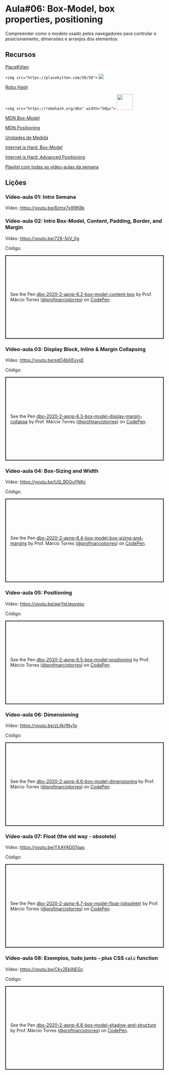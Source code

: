 # Aula#06: Box-Model, box properties, positioning

Compreender como o modelo usado pelos navegadores para controlar o posicionamento, dimensões e arranjos dos elementos.

## Recursos

[PlaceKitten](https://placekitten.com/)

`<img src="https://placekitten.com/50/50">` <img src="https://placekitten.com/50/50">

[Robo Hash](https://robohash.org/)

`<img src="https://robohash.org/dbo" width="50px">` <img src="https://robohash.org/dbo" width="50px">

[MDN Box-Model](https://developer.mozilla.org/pt-BR/docs/Web/CSS/box_model)

[MDN Positioning](https://developer.mozilla.org/pt-BR/docs/Learn/CSS/CSS_layout/Positioning)

[Unidades de Medida](https://www.w3.org/Style/Examples/007/units.pt_BR.html)

[Internet is Hard: Box-Model](https://www.internetingishard.com/html-and-css/css-box-model/)

[Internet is Hard: Advanced Positioning](https://www.internetingishard.com/html-and-css/advanced-positioning/)

[Playlist com todas as vídeo-aulas da semana](https://www.youtube.com/playlist?list=PLLkaWLH9A_QU-CWPgqu_Fq4W1hAZhwO4u)

## Lições

### Vídeo-aula 01: Intro Semana

Vídeo: <https://youtu.be/8zmx7x99KBk>

### Vídeo-aula 02: Intro Box-Model, Content, Padding, Border, and Margin

Vídeo: <https://youtu.be/7Z6-5jiV_0g>

Código:

<p class="codepen" data-height="265" data-theme-id="dark" data-default-tab="html,result" data-user="profmarciotorres" data-slug-hash="JjKgBPx" data-preview="true" style="height: 265px; box-sizing: border-box; display: flex; align-items: center; justify-content: center; border: 2px solid; margin: 1em 0; padding: 1em;" data-pen-title="dbo-2020-2-apnp-6.2-box-model-content-box">
  <span>See the Pen <a href="https://codepen.io/profmarciotorres/pen/JjKgBPx">
  dbo-2020-2-apnp-6.2-box-model-content-box</a> by Prof. Márcio Torres (<a href="https://codepen.io/profmarciotorres">@profmarciotorres</a>)
  on <a href="https://codepen.io">CodePen</a>.</span>
</p>

### Vídeo-aula 03: Display Block, Inline & Margin Collapsing

Vídeo: <https://youtu.be/sdO4bXExysE>

Código:

<p class="codepen" data-height="265" data-theme-id="dark" data-default-tab="css,result" data-user="profmarciotorres" data-slug-hash="oNLKPzB" data-preview="true" style="height: 265px; box-sizing: border-box; display: flex; align-items: center; justify-content: center; border: 2px solid; margin: 1em 0; padding: 1em;" data-pen-title="dbo-2020-2-apnp-6.3-box-model-display-margin-collapse">
  <span>See the Pen <a href="https://codepen.io/profmarciotorres/pen/oNLKPzB">
  dbo-2020-2-apnp-6.3-box-model-display-margin-collapse</a> by Prof. Márcio Torres (<a href="https://codepen.io/profmarciotorres">@profmarciotorres</a>)
  on <a href="https://codepen.io">CodePen</a>.</span>
</p>

### Vídeo-aula 04: Box-Sizing and Width

Vídeo: <https://youtu.be/UQ_9DGuYNKc>

Código:

<p class="codepen" data-height="265" data-theme-id="dark" data-default-tab="css,result" data-user="profmarciotorres" data-slug-hash="QWEeVze" data-preview="true" style="height: 265px; box-sizing: border-box; display: flex; align-items: center; justify-content: center; border: 2px solid; margin: 1em 0; padding: 1em;" data-pen-title="dbo-2020-2-apnp-6.4-box-model-box-sizing-and-margins">
  <span>See the Pen <a href="https://codepen.io/profmarciotorres/pen/QWEeVze">
  dbo-2020-2-apnp-6.4-box-model-box-sizing-and-margins</a> by Prof. Márcio Torres (<a href="https://codepen.io/profmarciotorres">@profmarciotorres</a>)
  on <a href="https://codepen.io">CodePen</a>.</span>
</p>

### Vídeo-aula 05: Positioning

Vídeo: <https://youtu.be/awYpUeuygsc>

Código:

<p class="codepen" data-height="265" data-theme-id="dark" data-default-tab="css,result" data-user="profmarciotorres" data-slug-hash="bGeXxJy" data-preview="true" style="height: 265px; box-sizing: border-box; display: flex; align-items: center; justify-content: center; border: 2px solid; margin: 1em 0; padding: 1em;" data-pen-title="dbo-2020-2-apnp-6.5-box-model-positioning">
  <span>See the Pen <a href="https://codepen.io/profmarciotorres/pen/bGeXxJy">
  dbo-2020-2-apnp-6.5-box-model-positioning</a> by Prof. Márcio Torres (<a href="https://codepen.io/profmarciotorres">@profmarciotorres</a>)
  on <a href="https://codepen.io">CodePen</a>.</span>
</p>

### Vídeo-aula 06: Dimensioning

Vídeo: <https://youtu.be/zLllki1Ny1o>

Código:

<p class="codepen" data-height="265" data-theme-id="dark" data-default-tab="html,result" data-user="profmarciotorres" data-slug-hash="ExgYKgX" data-preview="true" style="height: 265px; box-sizing: border-box; display: flex; align-items: center; justify-content: center; border: 2px solid; margin: 1em 0; padding: 1em;" data-pen-title="dbo-2020-2-apnp-6.6-box-model-dimensioning">
  <span>See the Pen <a href="https://codepen.io/profmarciotorres/pen/ExgYKgX">
  dbo-2020-2-apnp-6.6-box-model-dimensioning</a> by Prof. Márcio Torres (<a href="https://codepen.io/profmarciotorres">@profmarciotorres</a>)
  on <a href="https://codepen.io">CodePen</a>.</span>
</p>

### Vídeo-aula 07: Float (the old way - obsolete)

Vídeo: <https://youtu.be/YXAYAD07qas>

Código:

<p class="codepen" data-height="265" data-theme-id="dark" data-default-tab="css,result" data-user="profmarciotorres" data-slug-hash="rNMBeGw" data-preview="true" style="height: 265px; box-sizing: border-box; display: flex; align-items: center; justify-content: center; border: 2px solid; margin: 1em 0; padding: 1em;" data-pen-title="dbo-2020-2-apnp-6.7-box-model-float-(obsolete)">
  <span>See the Pen <a href="https://codepen.io/profmarciotorres/pen/rNMBeGw">
  dbo-2020-2-apnp-6.7-box-model-float-(obsolete)</a> by Prof. Márcio Torres (<a href="https://codepen.io/profmarciotorres">@profmarciotorres</a>)
  on <a href="https://codepen.io">CodePen</a>.</span>
</p>

### Vídeo-aula 08: Exemplos, tudo junto - plus CSS `calc` function

Vídeo: <https://youtu.be/Ckv2EkiNEGc>

Código:

<p class="codepen" data-height="265" data-theme-id="dark" data-default-tab="html,result" data-user="profmarciotorres" data-slug-hash="YzGKWPo" data-preview="true" style="height: 265px; box-sizing: border-box; display: flex; align-items: center; justify-content: center; border: 2px solid; margin: 1em 0; padding: 1em;" data-pen-title="dbo-2020-2-apnp-6.8-box-model-shadow-and-structure">
  <span>See the Pen <a href="https://codepen.io/profmarciotorres/pen/YzGKWPo">
  dbo-2020-2-apnp-6.8-box-model-shadow-and-structure</a> by Prof. Márcio Torres (<a href="https://codepen.io/profmarciotorres">@profmarciotorres</a>)
  on <a href="https://codepen.io">CodePen</a>.</span>
</p>

<script async src="https://static.codepen.io/assets/embed/ei.js"></script>